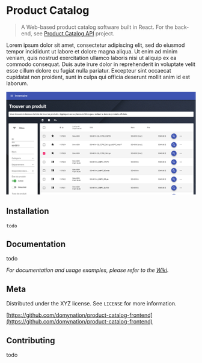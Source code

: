 # Product Catalog 
> A Web-based product catalog software built in React. For the back-end, see [Product Catalog API](https://github.com/doMynation/product-catalog) project.

Lorem ipsum dolor sit amet, consectetur adipiscing elit, sed do eiusmod tempor incididunt ut labore et dolore magna aliqua. Ut enim ad minim veniam, quis nostrud exercitation ullamco laboris nisi ut aliquip ex ea commodo consequat. Duis aute irure dolor in reprehenderit in voluptate velit esse cillum dolore eu fugiat nulla pariatur. Excepteur sint occaecat cupidatat non proident, sunt in culpa qui officia deserunt mollit anim id est laborum.

![Preview](https://raw.githubusercontent.com/doMynation/product-catalog/master/docs/images/preview.png)

## Installation

```
todo
```

## Documentation

todo

_For documentation and usage examples, please refer to the [Wiki](https://github.com/doMynation/product-catalog-frontend/wiki)_.

## Meta

Distributed under the XYZ license. See ``LICENSE`` for more information.

[https://github.com/domynation/product-catalog-frontend](https://github.com/domynation/product-catalog-frontend)

## Contributing

todo
